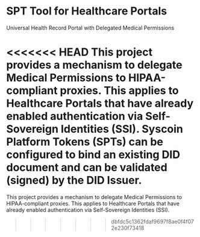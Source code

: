 # SPT Tool for Healthcare Portals
Universal Health Record Portal with Delegated Medical Permissions 

<<<<<<< HEAD
This project provides a mechanism to delegate Medical Permissions to HIPAA-compliant proxies. This applies to Healthcare Portals that have already enabled authentication via Self-Sovereign Identities (SSI). Syscoin Platform Tokens (SPTs) can be configured to bind an existing DID document and can be validated (signed) by the DID Issuer. 
=======
This project provides a mechanism to delegate Medical Permissions to HIPAA-compliant proxies. This applies to Healthcare Portals that have already enabled authentication via Self-Sovereign Identities (SSI).
>>>>>>> dbfdc5c1362fdaf9697f8ae0f4f072e230f73418
